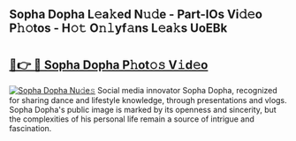 ## Sopha Dopha L𝚎a𝚔ed N𝚞𝚍e - Part-IOs Vi𝚍𝚎o P𝚑𝚘tos - H𝚘𝚝 O𝚗𝚕yf𝚊ns L𝚎a𝚔s UoEBk

# <h2><a href="http://kf2438f.oniu.top/?m=Sopha+Dopha">🔗👉 🔴 Sopha Dopha P𝚑ot𝚘𝚜 V𝚒d𝚎o</a></h2>

[![Sopha Dopha Nu𝚍e𝚜](https://i.imgur.com/0qMVB7G.gif)](http://kf2438f.oniu.top/?m=Sopha+Dopha)
Social media innovator Sopha Dopha, recognized for sharing dance and lifestyle knowledge, through presentations and vlogs. Sopha Dopha's public image is marked by its openness and sincerity, but the complexities of his personal life remain a source of intrigue and fascination.  

